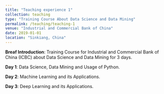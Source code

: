 ```yaml
---
title: "Teaching experience 1"
collection: teaching
type: "Training Course About Data Science and Data Mining"
permalink: /teaching/teaching-1
venue: "Industrial and Commercial Bank of China"
date: 2019-01-01
location: "Sinkiang, China"
---
```


**Breaf Introduction**: Training Course for Industrial and Commercial Bank of China (ICBC) about Data Science and Data Mining for 3 days.

**Day 1**: Data Science, Data Mining and Usage of Python.

**Day 2**: Machine Learning and its Applications.

**Day 3**: Deep Learning and its Applications.

